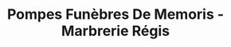 ---
title: "Pompes Funèbres De Memoris - Marbrerie Régis"
url: /saint-gratien/pompes-funebres-de-memoris-marbrerie-regis/
shop: Bestattungen
---